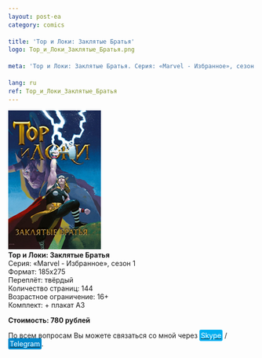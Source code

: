 ```yaml
---
layout: post-ea
category: comics

title: 'Тор и Локи: Заклятые Братья'
logo: Тор_и_Локи_Заклятые_Братья.png

meta: 'Тор и Локи: Заклятые Братья. Серия: «Marvel - Избранное», сезон 1.'

lang: ru
ref: Тор_и_Локи_Заклятые_Братья
---
```


<a data-fancybox="gallery" href="/img/honest_abe/Тор_и_Локи_Заклятые_Братья.png"><img src="/img/honest_abe/Тор_и_Локи_Заклятые_Братья.png" alt=""></a>  
**Тор и Локи: Заклятые Братья**  
Серия: «Marvel - Избранное», сезон 1  
Формат: 185х275  
Переплёт: твёрдый  
Количество страниц: 144  
Возрастное ограничение: 16+  
Комплект: + плакат А3

**Стоимость: 780 рублей**

По всем вопросам Вы можете связаться со мной через <a href="skype:chutkoy89?call" target="_blank"><span style="background-color:#00aff0; color:white; padding:3px; border-radius: 3px">Skype</span></a> / <a href="https://t.me/chutkoy" target="_blank"><span style="background-color:#0088cc; color:white; padding:3px; border-radius: 3px">Telegram</span></a>.
